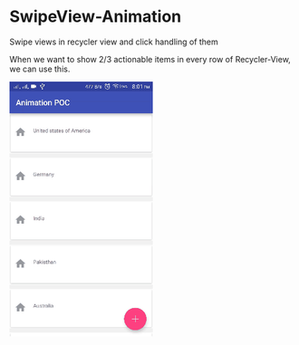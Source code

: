# SwipeView-Animation
Swipe views in recycler view and click handling of them

When we want to show 2/3 actionable items in every row of Recycler-View, we can use this.

![alt text](https://github.com/jainullas/SwipeView-Animation/blob/master/app/src/main/swipegif.gif)
